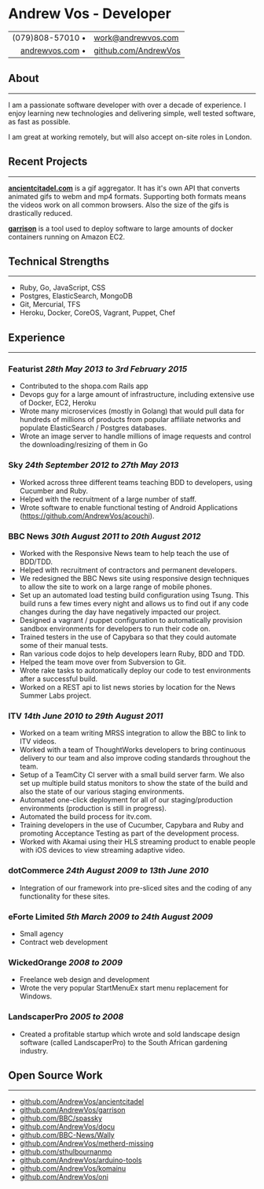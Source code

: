 # Andrew Vos - Developer

<link href="style.css" rel="stylesheet">

|                                                   |                                                         |
|--------------------------------------------------:|:--------------------------------------------------------|
| (079)808-57010 &#8226;                            | work@andrewvos.com                                      |
| [andrewvos.com](http://www.andrewvos.com) &#8226; | [github.com/AndrewVos](http://www.github.com/AndrewVos) |

## About
---

I am a passionate software developer with over a decade of experience.
I enjoy learning new technologies and delivering simple, well tested software, as fast as possible.

I am great at working remotely, but will also accept on-site roles in London.

## Recent Projects
---

[**ancientcitadel.com**](http://ancientcitadel.com) is a gif aggregator. It has it's own API
that converts animated gifs to webm and mp4 formats. Supporting both formats means the videos
work on all common browsers. Also the size of the gifs is drastically reduced.

[**garrison**](https://github.com/AndrewVos/garrison) is a tool used to deploy software to large
amounts of docker containers running on Amazon EC2.

## Technical Strengths
---

- Ruby, Go, JavaScript, CSS
- Postgres, ElasticSearch, MongoDB
- Git, Mercurial, TFS
- Heroku, Docker, CoreOS, Vagrant, Puppet, Chef

## Experience
---

### Featurist _28th May 2013 to 3rd February 2015_
- Contributed to the shopa.com Rails app
- Devops guy for a large amount of infrastructure, including extensive use of Docker, EC2, Heroku
- Wrote many microservices (mostly in Golang) that would pull data for hundreds of millions of products from popular affiliate networks and populate ElasticSearch / Postgres databases.
- Wrote an image server to handle millions of image requests and control the downloading/resizing of them in Go

### Sky _24th September 2012 to 27th May 2013_
- Worked across three different teams teaching BDD to developers, using Cucumber and Ruby.
- Helped with the recruitment of a large number of staff.
- Wrote software to enable functional testing of Android Applications (https://github.com/AndrewVos/acouchi).

### BBC News _30th August 2011 to 20th August 2012_
- Worked with the Responsive News team to help teach the use of BDD/TDD.
- Helped with recruitment of contractors and permanent developers.
- We redesigned the BBC News site using responsive design techniques to allow the site to work on a large range of mobile phones.
- Set up an automated load testing build configuration using Tsung. This build runs a few times every night and allows us to find out if any code changes during the day have negatively impacted our project.
- Designed a vagrant / puppet configuration to automatically provision sandbox environments for developers to run their code on.
- Trained testers in the use of Capybara so that they could automate some of their manual tests.
- Ran various code dojos to help developers learn Ruby, BDD and TDD.
- Helped the team move over from Subversion to Git.
- Wrote rake tasks to automatically deploy our code to test environments after a successful build.
- Worked on a REST api to list news stories by location for the News Summer Labs project.

### ITV _14th June 2010 to 29th August 2011_
- Worked on a team writing MRSS integration to allow the BBC to link to ITV videos.
- Worked with a team of ThoughtWorks developers to bring continuous delivery to our team and also improve coding standards throughout the team.
- Setup of a TeamCity CI server with a small build server farm. We also set up multiple build status monitors to show the state of the build and also the state of our various staging environments.
- Automated one-click deployment for all of our staging/production environments (production is still in progress).
- Automated the build process for itv.com.
- Training developers in the use of Cucumber, Capybara and Ruby and promoting Acceptance Testing as part of the development process.
- Worked with Akamai using their HLS streaming product to enable people with iOS devices to view streaming adaptive video.

### dotCommerce _24th August 2009 to 13th June 2010_
- Integration of our framework into pre-sliced sites and the coding of any functionality for these sites.

### eForte Limited _5th March 2009 to 24th August 2009_
- Small agency
- Contract web development

### WickedOrange _2008 to 2009_
- Freelance web design and development
- Wrote the very popular StartMenuEx start menu replacement for Windows.

### LandscaperPro _2005 to 2008_
- Created a profitable startup which wrote and sold landscape design software (called LandscaperPro) to the South African gardening industry.

## Open Source Work
---

- [github.com/AndrewVos/ancientcitadel](https://github.com/AndrewVos/ancientcitadel)
- [github.com/AndrewVos/garrison](https://github.com/AndrewVos/garrison)
- [github.com/BBC/spassky](https://github.com/BBC/spassky)
- [github.com/AndrewVos/docu](https://github.com/AndrewVos/docu)
- [github.com/BBC-News/Wally](https://github.com/BBC-News/Wally)
- [github.com/AndrewVos/metherd-missing](https://github.com/AndrewVos/metherd-missing)
- [github.com/sthulbournanmo](https://github.com/sthulbourn/anmo)
- [github.com/AndrewVos/arduino-tools](https://github.com/AndrewVos/arduino-tools)
- [github.com/AndrewVos/komainu](https://github.com/AndrewVos/komainu)
- [github.com/AndrewVos/oni](https://github.com/AndrewVos/oni)
